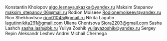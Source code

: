 Konstantin Kholopov algo.lesnaya.skazka@yandex.ru
Maksim Stepanov maksim_stepanov_06@mail.ru
Rodion Moiseev Rodionemoiseev@yandex.ru
Rion Shekhovtsov rion01045@gmail.ru
Nikita Lagutin lagutinnikita291@gmail.com
Uliana Chentsova Siora2203@gmail.com
Sasha Lashch sasha.lash@bk.ru
Yuliya Zoshik yuliayazoshik@yandex.ru
Sergey Repin
Aleksandr Leshev
Andrei 
Michail Chernega

